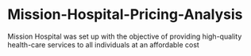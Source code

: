 # Mission-Hospital-Pricing-Analysis
Mission Hospital was set up with the objective of providing high-quality health-care services to all individuals at an affordable cost
